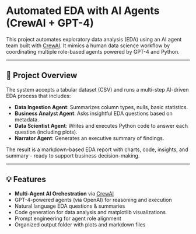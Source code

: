 # Automated EDA with AI Agents (CrewAI + GPT-4)

This project automates exploratory data analysis (EDA) using an AI agent team built with [CrewAI](https://docs.crewai.com). It mimics a human data science workflow by coordinating multiple role-based agents powered by GPT-4 and Python.

---

## 🚀 Project Overview

The system accepts a tabular dataset (CSV) and runs a multi-step AI-driven EDA process that includes:

- **Data Ingestion Agent**: Summarizes column types, nulls, basic statistics.
- **Business Analyst Agent**: Asks insightful EDA questions based on metadata.
- **Data Scientist Agent**: Writes and executes Python code to answer each question (including plots).
- **Narrator Agent**: Generates an executive summary of findings.

The result is a markdown-based EDA report with charts, code, insights, and summary - ready to support business decision-making.

---

## 💡 Features

- **Multi-Agent AI Orchestration** via [CrewAI](https://github.com/joaomdmoura/crewai)
- GPT-4-powered agents (via OpenAI) for reasoning and execution
- Natural language EDA questions & summaries
- Code generation for data analysis and matplotlib visualizations
- Prompt engineering for agent role alignment
- Organized output folder with plots and markdown files
